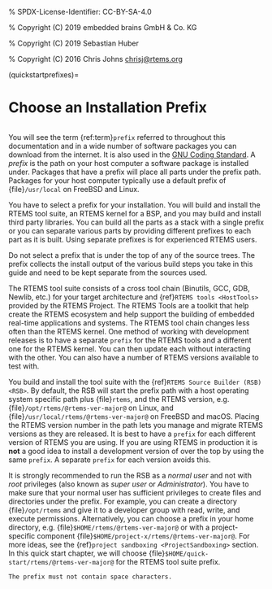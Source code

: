 % SPDX-License-Identifier: CC-BY-SA-4.0

% Copyright (C) 2019 embedded brains GmbH & Co. KG

% Copyright (C) 2019 Sebastian Huber

% Copyright (C) 2016 Chris Johns <chrisj@rtems.org>

(quickstartprefixes)=

# Choose an Installation Prefix

```{index} prefix
```

You will see the term {ref:term}`prefix` referred to throughout this
documentation and in a wide number of software packages you can download from
the internet. It is also used in the
[GNU Coding Standard](https://www.gnu.org/prep/standards/html_node/Directory-Variables.html).
A *prefix* is the path on your host computer a software package is installed
under. Packages that have a prefix will place all parts under the prefix
path. Packages for your host computer typically use a default prefix of
{file}`/usr/local` on FreeBSD and Linux.

You have to select a prefix for your installation. You will build and install
the RTEMS tool suite, an RTEMS kernel for a BSP, and you may build and install
third party libraries. You can build all the parts as a stack with a single
prefix or you can separate various parts by providing different prefixes to
each part as it is built. Using separate prefixes is for experienced RTEMS
users.

Do not select a prefix that is under the top of any of the source trees. The
prefix collects the install output of the various build steps you take in this
guide and need to be kept separate from the sources used.

The RTEMS tool suite consists of a cross tool chain (Binutils, GCC, GDB,
Newlib, etc.) for your target architecture and {ref}`RTEMS tools <HostTools>`
provided by the RTEMS Project. The RTEMS Tools are a toolkit that help create
the RTEMS ecosystem and help support the building of embedded real-time
applications and systems.
The RTEMS tool chain changes less often than the RTEMS kernel. One method of
working with development releases is to have a separate `prefix` for the RTEMS
tools and a different one for the RTEMS kernel. You can then update each
without interacting with the other. You can also have a number of RTEMS
versions available to test with.

You build and install the tool suite with the {ref}`RTEMS Source Builder (RSB)
<RSB>`. By default, the RSB will start the prefix path with a host operating
system specific path plus {file}`rtems`, and the RTEMS version, e.g.
{file}`/opt/rtems/@rtems-ver-major@` on Linux, and {file}`/usr/local/rtems/@rtems-ver-major@` on FreeBSD and
macOS. Placing the RTEMS version number in the path lets you manage and
migrate RTEMS versions as they are released. It is best to
have a `prefix` for each different version of RTEMS you are using. If you are
using RTEMS in production it is **not** a good idea to install a development
version of over the top by using the same `prefix`. A separate `prefix` for each
version avoids this.

It is strongly recommended to run the RSB as a *normal user* and not with
*root* privileges (also known as *super user* or *Administrator*). You have to
make sure that your normal user has sufficient privileges to create files and
directories under the prefix. For example, you can create a directory
{file}`/opt/rtems` and give it to a developer group with read, write, and
execute permissions. Alternatively, you can choose a prefix in your home
directory, e.g. {file}`$HOME/rtems/@rtems-ver-major@` or with a project-specific component
{file}`$HOME/project-x/rtems/@rtems-ver-major@`. For more ideas, see the {ref}`project
sandboxing <ProjectSandboxing>` section. In this quick start chapter, we will
choose {file}`$HOME/quick-start/rtems/@rtems-ver-major@` for the RTEMS tool suite prefix.

```{warning}
The prefix must not contain space characters.
```
